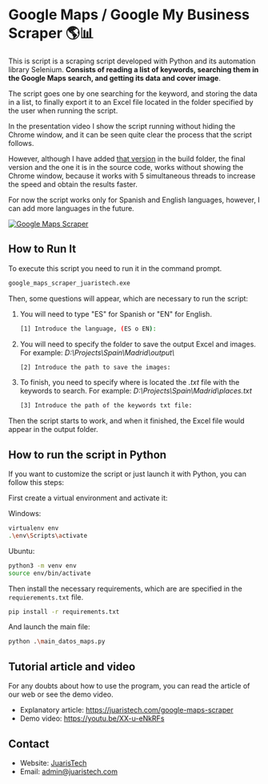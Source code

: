 # Google Maps / Google My Business Scraper 🌎📊

This is script is a scraping script developed with Python and its automation library Selenium. **Consists of reading a list of keywords, searching them in the Google Maps search, and getting its data and cover image**.

The script goes one by one searching for the keyword, and storing the data in a list, to finally export it to an Excel file located in the folder specified by the user when running the script.

In the presentation video I show the script running without hiding the Chrome window, and it can be seen quite clear the process that the script follows.

However, although I have added [that version](build/maps_scraper_juaristech_windowed_demo.exe) in the build folder, the final version and the one it is in the source code, works without showing the Chrome window, because it works with 5 simultaneous threads to increase the speed and obtain the results faster.

For now the script works only for Spanish and English languages, however, I can add more languages in the future.

[![Google Maps Scraper](https://juaristech.com/wp-content/uploads/2021/11/google-maps-scraper-result.jpg)](https://juaristech.com/google-maps-scraper "JuarisTech")

## How to Run It

To execute this script you need to run it in the command prompt.

```bash
google_maps_scraper_juaristech.exe
```

Then, some questions will appear, which are necessary to run the script:

1. You will need to type "ES" for Spanish or "EN" for English.

    ```bash
    [1] Introduce the language, (ES o EN): 
    ```
2. You will need to specify the folder to save the output Excel and images. For example: *D:\Projects\Spain\Madrid\output\\*

    ```bash
    [2] Introduce the path to save the images:
    ```

3. To finish, you need to specify where is located the *.txt* file with the keywords to search. For example: *D:\Projects\Spain\Madrid\places.txt*

    ```bash
    [3] Introduce the path of the keywords txt file:
    ```

Then the script starts to work, and when it finished, the Excel file would appear in the output folder.

## How to run the script in Python

If you want to customize the script or just launch it with Python, you can follow this steps:

First create a virtual environment and activate it:

Windows:
```bash
virtualenv env
.\env\Scripts\activate
```

Ubuntu:
```bash
python3 -m venv env
source env/bin/activate
```

Then install the necessary requirements, which are are specified in the `requierements.txt` file.

```bash
pip install -r requirements.txt
```

And launch the main file:

```bash
python .\main_datos_maps.py
```

## Tutorial article and video

For any doubts about how to use the program, you can read the article of our web or see the demo video.

- Explanatory article: https://juaristech.com/google-maps-scraper
- Demo video: https://youtu.be/XX-u-eNkRFs

## Contact

- Website: [JuarisTech](https://juaristech.com/)
- Email: admin@juaristech.com

